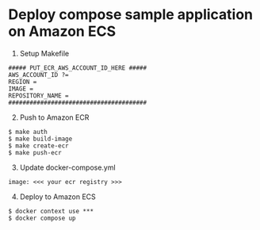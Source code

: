 # Deploy compose sample application on Amazon ECS

1. Setup Makefile

```
##### PUT_ECR_AWS_ACCOUNT_ID_HERE #####
AWS_ACCOUNT_ID ?=
REGION =
IMAGE =
REPOSITORY_NAME =
#######################################
```

2. Push to Amazon ECR

```
$ make auth
$ make build-image
$ make create-ecr
$ make push-ecr
```

3. Update docker-compose.yml
```
image: <<< your ecr registry >>>
```

4. Deploy to Amazon ECS

```
$ docker context use ***
$ docker compose up
```
